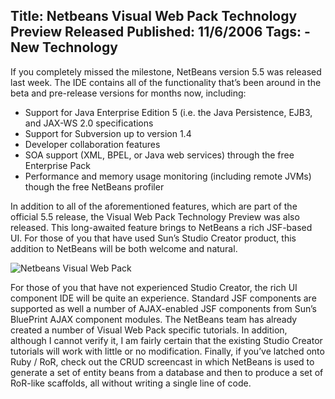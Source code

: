 Title: Netbeans Visual Web Pack Technology Preview Released
Published: 11/6/2006
Tags:
    - New Technology
---
If you completely missed the milestone, NetBeans version 5.5 was released last week. The IDE contains all of the functionality that’s been around in the beta and pre-release versions for months now, including:

* Support for Java Enterprise Edition 5 (i.e. the Java Persistence, EJB3, and JAX-WS 2.0 specifications
* Support for Subversion up to version 1.4
* Developer collaboration features
* SOA support (XML, BPEL, or Java web services) through the free Enterprise Pack
* Performance and memory usage monitoring (including remote JVMs) though the free NetBeans profiler

In addition to all of the aforementioned features, which are part of the official 5.5 release, the Visual Web Pack Technology Preview was also released. This long-awaited feature brings to NetBeans a rich JSF-based UI. For those of you that have used Sun’s Studio Creator product, this addition to NetBeans will be both welcome and natural.

![Netbeans Visual Web Pack](https://s3.amazonaws.com/s3.beckshome.com/20061106-Netbeans-Visual-Web-Pack-Small.png)

For those of you that have not experienced Studio Creator, the rich UI component IDE will be quite an experience. Standard JSF components are supported as well a number of AJAX-enabled JSF components from Sun’s BluePrint AJAX component modules. The NetBeans team has already created a number of Visual Web Pack specific tutorials. In addition, although I cannot verify it, I am fairly certain that the existing Studio Creator tutorials will work with little or no modification. Finally, if you’ve latched onto Ruby / RoR, check out the CRUD screencast in which NetBeans is used to generate a set of entity beans from a database and then to produce a set of RoR-like scaffolds, all without writing a single line of code.
